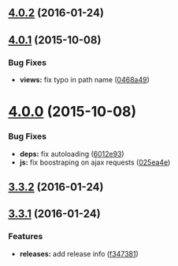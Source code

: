 <a name="4.0.2"></a>
## [4.0.2](https://github.com/hypeJunction/elgg_tokeninput/compare/3.3.2...v4.0.2) (2016-01-24)




<a name="4.0.1"></a>
## [4.0.1](https://github.com/hypeJunction/elgg_tokeninput/compare/4.0.0...4.0.1) (2015-10-08)


### Bug Fixes

* **views:** fix typo in path name ([0468a49](https://github.com/hypeJunction/elgg_tokeninput/commit/0468a49))



<a name="4.0.0"></a>
# [4.0.0](https://github.com/hypeJunction/elgg_tokeninput/compare/3.3.0...4.0.0) (2015-10-08)


### Bug Fixes

* **deps:** fix autoloading ([6012e93](https://github.com/hypeJunction/elgg_tokeninput/commit/6012e93))
* **js:** fix boostraping on ajax requests ([025ea4e](https://github.com/hypeJunction/elgg_tokeninput/commit/025ea4e))



<a name="3.3.2"></a>
## [3.3.2](https://github.com/hypeJunction/elgg_tokeninput/compare/3.3.1...v3.3.2) (2016-01-24)




<a name="3.3.1"></a>
## [3.3.1](https://github.com/hypeJunction/elgg_tokeninput/compare/3.3.0...v3.3.1) (2016-01-24)


### Features

* **releases:** add release info ([f347381](https://github.com/hypeJunction/elgg_tokeninput/commit/f347381))



